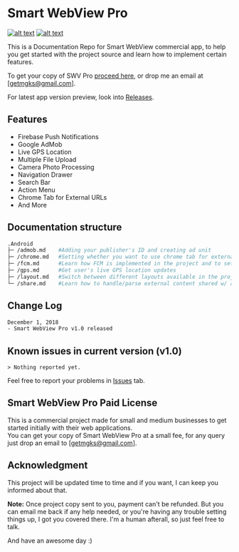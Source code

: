 # Smart WebView Pro

[![alt text](https://img.shields.io/badge/version-1.0-yellow.svg "SWV Pro v1.0")](https://github.com/voinsource/SmartWebView-Pro) [![alt text](https://img.shields.io/badge/purchase-SWV%20Pro-brightgreen.svg "Get SWV Pro")](https://voinsource.github.io/SmartWebView-Pro/)

This is a Documentation Repo for Smart WebView commercial app, to help you get started with the project source and learn how to implement certain features.<br>

To get your copy of SWV Pro [proceed here](https://voinsource.github.io/SmartWebView-Pro/), or drop me an email at [getmgks@gmail.com].

For latest app version preview, look into [Releases](https://github.com/voinsource/SmartWebView-Pro/releases).

## Features
* Firebase Push Notifications
* Google AdMob
* Live GPS Location
* Multiple File Upload
* Camera Photo Processing
* Navigation Drawer
* Search Bar
* Action Menu
* Chrome Tab for External URLs
* And More

## Documentation structure
```bash
.Android
├─ /admob.md    #Adding your publisher's ID and creating ad unit
├─ /chrome.md   #Setting whether you want to use chrome tab for external users or default browsers
├─ /fcm.md      #Learn how FCM is implemented in the project and to set it up for your server script
├─ /gps.md      #Get user's live GPS location updates
├─ /layout.md   #Switch between different layouts available in the project w/ accordance to your requirement
└─ /share.md    #Learn how to handle/parse external content shared w/ app
```

## Change Log
```bash
December 1, 2018
- Smart WebView Pro v1.0 released
```

## Known issues in current version (v1.0)
```
> Nothing reported yet.
```
Feel free to report your problems in [Issues](https://github.com/voinsource/SmartWebView-Pro/issues) tab.

## Smart WebView Pro Paid License
This is a commercial project made for small and medium businesses to get started initially with their web applications.<br>
You can get your copy of Smart WebView Pro at a small fee, for any query just drop an email to [getmgks@gmail.com].

## Acknowledgment
This project will be updated time to time and if you want, I can keep you informed about that.

**Note:** Once project copy sent to you, payment can't be refunded. But you can email me back if any help needed, or you're having any trouble setting things up, I got you covered there. I'm a human afterall, so just feel free to talk.

And have an awesome day :)
